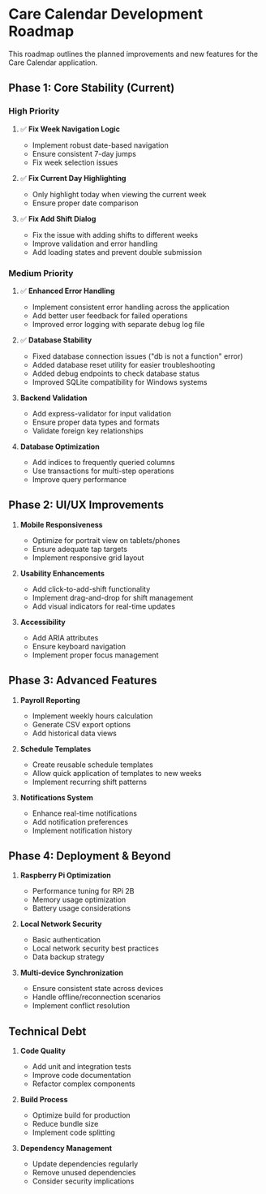 # Care Calendar Development Roadmap

This roadmap outlines the planned improvements and new features for the Care Calendar application.

## Phase 1: Core Stability (Current)

### High Priority

1. ✅ **Fix Week Navigation Logic**
   - Implement robust date-based navigation
   - Ensure consistent 7-day jumps
   - Fix week selection issues

2. ✅ **Fix Current Day Highlighting**
   - Only highlight today when viewing the current week
   - Ensure proper date comparison

3. ✅ **Fix Add Shift Dialog**
   - Fix the issue with adding shifts to different weeks
   - Improve validation and error handling
   - Add loading states and prevent double submission

### Medium Priority

1. ✅ **Enhanced Error Handling**
   - Implement consistent error handling across the application
   - Add better user feedback for failed operations
   - Improved error logging with separate debug log file

2. ✅ **Database Stability**
   - Fixed database connection issues ("db is not a function" error)
   - Added database reset utility for easier troubleshooting
   - Added debug endpoints to check database status
   - Improved SQLite compatibility for Windows systems

3. **Backend Validation**
   - Add express-validator for input validation
   - Ensure proper data types and formats
   - Validate foreign key relationships

4. **Database Optimization**
   - Add indices to frequently queried columns
   - Use transactions for multi-step operations
   - Improve query performance

## Phase 2: UI/UX Improvements

1. **Mobile Responsiveness**
   - Optimize for portrait view on tablets/phones
   - Ensure adequate tap targets
   - Implement responsive grid layout

2. **Usability Enhancements**
   - Add click-to-add-shift functionality
   - Implement drag-and-drop for shift management
   - Add visual indicators for real-time updates

3. **Accessibility**
   - Add ARIA attributes
   - Ensure keyboard navigation
   - Implement proper focus management

## Phase 3: Advanced Features

1. **Payroll Reporting**
   - Implement weekly hours calculation
   - Generate CSV export options
   - Add historical data views

2. **Schedule Templates**
   - Create reusable schedule templates
   - Allow quick application of templates to new weeks
   - Implement recurring shift patterns

3. **Notifications System**
   - Enhance real-time notifications
   - Add notification preferences
   - Implement notification history

## Phase 4: Deployment & Beyond

1. **Raspberry Pi Optimization**
   - Performance tuning for RPi 2B
   - Memory usage optimization
   - Battery usage considerations

2. **Local Network Security**
   - Basic authentication
   - Local network security best practices
   - Data backup strategy

3. **Multi-device Synchronization**
   - Ensure consistent state across devices
   - Handle offline/reconnection scenarios
   - Implement conflict resolution

## Technical Debt

1. **Code Quality**
   - Add unit and integration tests
   - Improve code documentation
   - Refactor complex components

2. **Build Process**
   - Optimize build for production
   - Reduce bundle size
   - Implement code splitting

3. **Dependency Management**
   - Update dependencies regularly
   - Remove unused dependencies
   - Consider security implications